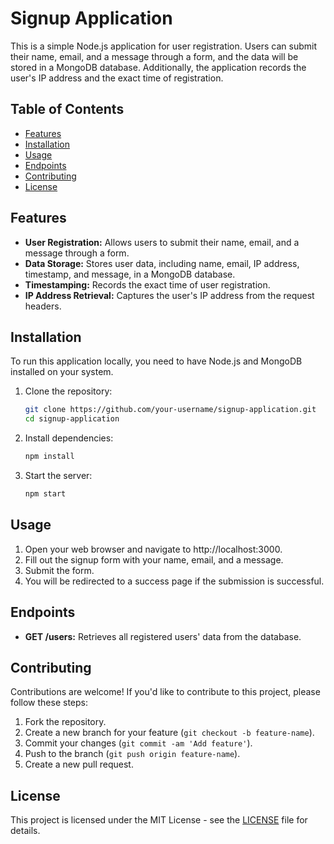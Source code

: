 # Signup Application

This is a simple Node.js application for user registration. Users can submit their name, email, and a message through a form, and the data will be stored in a MongoDB database. Additionally, the application records the user's IP address and the exact time of registration.

## Table of Contents

- [Features](#features)
- [Installation](#installation)
- [Usage](#usage)
- [Endpoints](#endpoints)
- [Contributing](#contributing)
- [License](#license)

## Features

- **User Registration:** Allows users to submit their name, email, and a message through a form.
- **Data Storage:** Stores user data, including name, email, IP address, timestamp, and message, in a MongoDB database.
- **Timestamping:** Records the exact time of user registration.
- **IP Address Retrieval:** Captures the user's IP address from the request headers.

## Installation

To run this application locally, you need to have Node.js and MongoDB installed on your system.

1. Clone the repository:

    ```bash
    git clone https://github.com/your-username/signup-application.git
    cd signup-application
    ```

2. Install dependencies:

    ```bash
    npm install
    ```

3. Start the server:

    ```bash
    npm start
    ```

## Usage

1. Open your web browser and navigate to http://localhost:3000.
2. Fill out the signup form with your name, email, and a message.
3. Submit the form.
4. You will be redirected to a success page if the submission is successful.

## Endpoints

- **GET /users:** Retrieves all registered users' data from the database.

## Contributing

Contributions are welcome! If you'd like to contribute to this project, please follow these steps:

1. Fork the repository.
2. Create a new branch for your feature (`git checkout -b feature-name`).
3. Commit your changes (`git commit -am 'Add feature'`).
4. Push to the branch (`git push origin feature-name`).
5. Create a new pull request.

## License

This project is licensed under the MIT License - see the [LICENSE](LICENSE) file for details.
